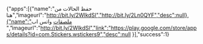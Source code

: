{"apps":[{"name":"حفظ الحالات من هنا","imageurl":"http://bit.ly/2WlkdSl","http://bit.ly/2Ln0QYF","desc":null},{"name":"ملصقات واتس اب ","imageurl":"http://bit.ly/2WlkdSl","link":"https://play.google.com/store/apps/details?id=com.Stickers.wstickers9","desc":null }],"success":1} 
